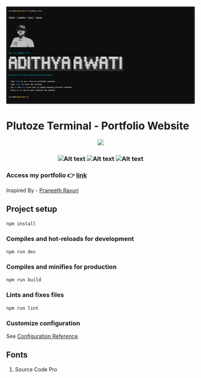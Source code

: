<p align="center">
<a href="https://p1utoze.github.io" target="_blank">
<img alt = "website preview" src = "./src/assets/webpage_preview.png">
</a>
</p>

# Plutoze Terminal - Portfolio Website


</p>

<p align="center">
  <a href="https://app.netlify.com/sites/stellular-meerkat-1f5cc3/deploys">
    <img src="https://api.netlify.com/api/v1/badges/780ec15f-632a-451a-bf5d-a4840220a26f/deploy-status" />
  </a>
</p>

<h3 align="center">
<img alt="Alt text" src="https://img.shields.io/badge/Vue.js-4FC08D.svg?style=for-the-badge&logo=vuedotjs&logoColor=white"/>
<img alt="Alt text" src="https://img.shields.io/badge/Sass-CC6699.svg?style=for-the-badge&logo=Sass&logoColor=white"/>
<img alt="Alt text" src="https://img.shields.io/badge/JavaScript-F7DF1E.svg?style=for-the-badge&logo=JavaScript&logoColor=black"/>

</h3>

### Access my portfolio 👉  [link](https://p1utoze.github.io)

Inspired By - [Praneeth Ravuri](https://prav.dev/)

## Project setup
```
npm install
```

### Compiles and hot-reloads for development
```
npm run dev
```

### Compiles and minifies for production
```
npm run build
```

### Lints and fixes files
```
npm run lint
```

### Customize configuration
See [Configuration Reference](https://cli.vuejs.org/config/).





## Fonts

1. Source Code Pro
